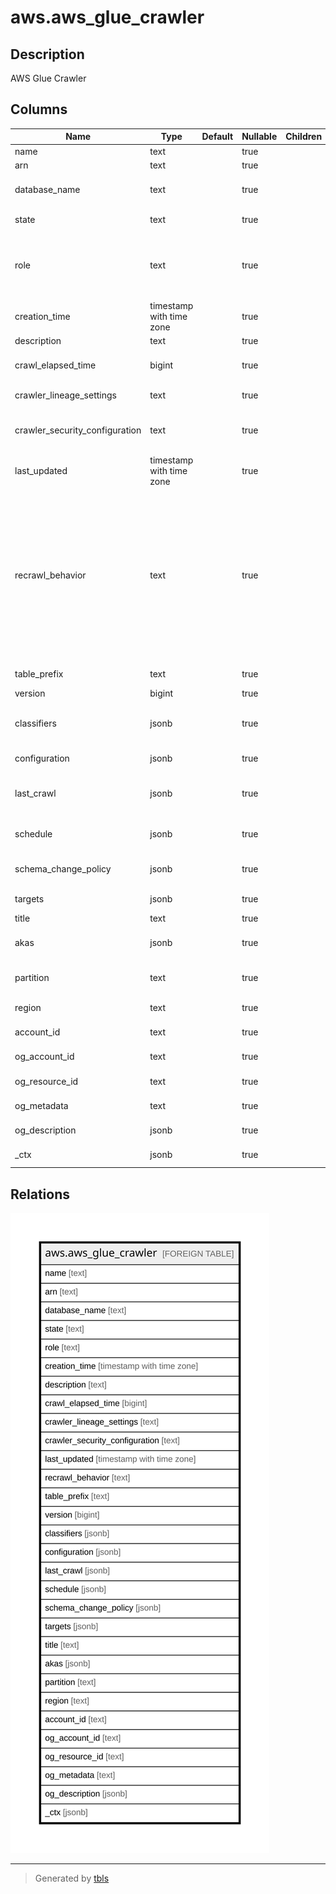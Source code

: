 # aws.aws_glue_crawler

## Description

AWS Glue Crawler

## Columns

| Name | Type | Default | Nullable | Children | Parents | Comment |
| ---- | ---- | ------- | -------- | -------- | ------- | ------- |
| name | text |  | true |  |  | The name of the crawler. |
| arn | text |  | true |  |  | The ARN of the crawler. |
| database_name | text |  | true |  |  | The name of the database in which the crawler's output is stored. |
| state | text |  | true |  |  | Indicates whether the crawler is running or pending. |
| role | text |  | true |  |  | The Amazon Resource Name (ARN) of an IAM role that's used to access customer resources, such as Amazon Simple Storage Service (Amazon S3) data. |
| creation_time | timestamp with time zone |  | true |  |  | The time that the crawler was created. |
| description | text |  | true |  |  | A description of the crawler. |
| crawl_elapsed_time | bigint |  | true |  |  | If the crawler is running, contains the total time elapsed since the last crawl began. |
| crawler_lineage_settings | text |  | true |  |  | Specifies whether data lineage is enabled for the crawler. |
| crawler_security_configuration | text |  | true |  |  | The name of the SecurityConfiguration structure to be used by this crawler. |
| last_updated | timestamp with time zone |  | true |  |  | The time that the crawler was last updated. |
| recrawl_behavior | text |  | true |  |  | Specifies whether to crawl the entire dataset again or to crawl only folders that were added since the last crawler run. A value of CRAWL_EVERYTHING specifies crawling the entire dataset again. A value of CRAWL_NEW_FOLDERS_ONLY specifies crawling only folders that were added since the last crawler run. A value of CRAWL_EVENT_MODE specifies crawling only the changes identified by Amazon S3 events. |
| table_prefix | text |  | true |  |  | The prefix added to the names of tables that are created. |
| version | bigint |  | true |  |  | The version of the crawler. |
| classifiers | jsonb |  | true |  |  | A list of UTF-8 strings that specify the custom classifiers that are associated with the crawler. |
| configuration | jsonb |  | true |  |  | Crawler configuration information. |
| last_crawl | jsonb |  | true |  |  | The status of the last crawl, and potentially error information if an error occurred. |
| schedule | jsonb |  | true |  |  | For scheduled crawlers, the schedule when the crawler runs. |
| schema_change_policy | jsonb |  | true |  |  | The policy that specifies update and delete behaviors for the crawler. |
| targets | jsonb |  | true |  |  | A collection of targets to crawl. |
| title | text |  | true |  |  | Title of the resource. |
| akas | jsonb |  | true |  |  | Array of globally unique identifier strings (also known as) for the resource. |
| partition | text |  | true |  |  | The AWS partition in which the resource is located (aws, aws-cn, or aws-us-gov). |
| region | text |  | true |  |  | The AWS Region in which the resource is located. |
| account_id | text |  | true |  |  | The AWS Account ID in which the resource is located. |
| og_account_id | text |  | true |  |  | The Platform Account ID in which the resource is located. |
| og_resource_id | text |  | true |  |  | The unique ID of the resource in opengovernance. |
| og_metadata | text |  | true |  |  | Platform Metadata of the AWS resource. |
| og_description | jsonb |  | true |  |  | The full model description of the resource |
| _ctx | jsonb |  | true |  |  | Steampipe context in JSON form, e.g. connection_name. |

## Relations

![er](aws.aws_glue_crawler.svg)

---

> Generated by [tbls](https://github.com/k1LoW/tbls)
